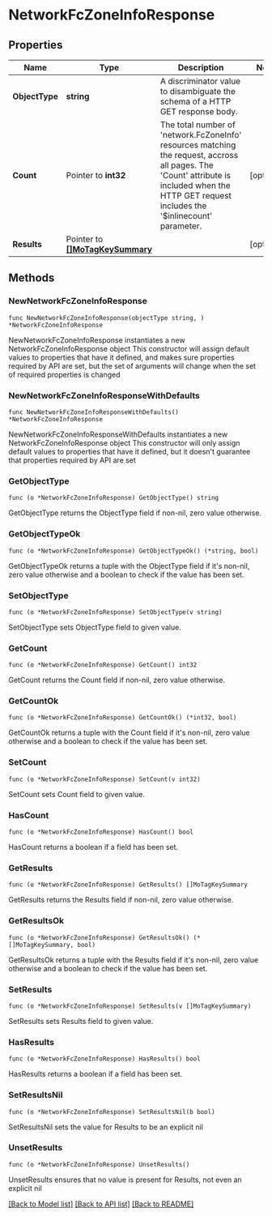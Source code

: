 # NetworkFcZoneInfoResponse

## Properties

Name | Type | Description | Notes
------------ | ------------- | ------------- | -------------
**ObjectType** | **string** | A discriminator value to disambiguate the schema of a HTTP GET response body. | 
**Count** | Pointer to **int32** | The total number of &#39;network.FcZoneInfo&#39; resources matching the request, accross all pages. The &#39;Count&#39; attribute is included when the HTTP GET request includes the &#39;$inlinecount&#39; parameter. | [optional] 
**Results** | Pointer to [**[]MoTagKeySummary**](MoTagKeySummary.md) |  | [optional] 

## Methods

### NewNetworkFcZoneInfoResponse

`func NewNetworkFcZoneInfoResponse(objectType string, ) *NetworkFcZoneInfoResponse`

NewNetworkFcZoneInfoResponse instantiates a new NetworkFcZoneInfoResponse object
This constructor will assign default values to properties that have it defined,
and makes sure properties required by API are set, but the set of arguments
will change when the set of required properties is changed

### NewNetworkFcZoneInfoResponseWithDefaults

`func NewNetworkFcZoneInfoResponseWithDefaults() *NetworkFcZoneInfoResponse`

NewNetworkFcZoneInfoResponseWithDefaults instantiates a new NetworkFcZoneInfoResponse object
This constructor will only assign default values to properties that have it defined,
but it doesn't guarantee that properties required by API are set

### GetObjectType

`func (o *NetworkFcZoneInfoResponse) GetObjectType() string`

GetObjectType returns the ObjectType field if non-nil, zero value otherwise.

### GetObjectTypeOk

`func (o *NetworkFcZoneInfoResponse) GetObjectTypeOk() (*string, bool)`

GetObjectTypeOk returns a tuple with the ObjectType field if it's non-nil, zero value otherwise
and a boolean to check if the value has been set.

### SetObjectType

`func (o *NetworkFcZoneInfoResponse) SetObjectType(v string)`

SetObjectType sets ObjectType field to given value.


### GetCount

`func (o *NetworkFcZoneInfoResponse) GetCount() int32`

GetCount returns the Count field if non-nil, zero value otherwise.

### GetCountOk

`func (o *NetworkFcZoneInfoResponse) GetCountOk() (*int32, bool)`

GetCountOk returns a tuple with the Count field if it's non-nil, zero value otherwise
and a boolean to check if the value has been set.

### SetCount

`func (o *NetworkFcZoneInfoResponse) SetCount(v int32)`

SetCount sets Count field to given value.

### HasCount

`func (o *NetworkFcZoneInfoResponse) HasCount() bool`

HasCount returns a boolean if a field has been set.

### GetResults

`func (o *NetworkFcZoneInfoResponse) GetResults() []MoTagKeySummary`

GetResults returns the Results field if non-nil, zero value otherwise.

### GetResultsOk

`func (o *NetworkFcZoneInfoResponse) GetResultsOk() (*[]MoTagKeySummary, bool)`

GetResultsOk returns a tuple with the Results field if it's non-nil, zero value otherwise
and a boolean to check if the value has been set.

### SetResults

`func (o *NetworkFcZoneInfoResponse) SetResults(v []MoTagKeySummary)`

SetResults sets Results field to given value.

### HasResults

`func (o *NetworkFcZoneInfoResponse) HasResults() bool`

HasResults returns a boolean if a field has been set.

### SetResultsNil

`func (o *NetworkFcZoneInfoResponse) SetResultsNil(b bool)`

 SetResultsNil sets the value for Results to be an explicit nil

### UnsetResults
`func (o *NetworkFcZoneInfoResponse) UnsetResults()`

UnsetResults ensures that no value is present for Results, not even an explicit nil

[[Back to Model list]](../README.md#documentation-for-models) [[Back to API list]](../README.md#documentation-for-api-endpoints) [[Back to README]](../README.md)


